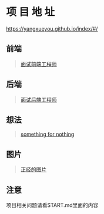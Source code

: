# 项 目 地 址

https://yangxueyou.github.io/index/#/

## 前端

> [面试前端工程师](/beforeInterview/1.md)

## 后端

> [面试后端工程师](/afterInterview/1.md)

## 想法

> [something for nothing](/crazyIdea/1.md)

## 图片

> [正经的图片](/image/1.md)

## 注意

项目相关问题请看START.md里面的内容
